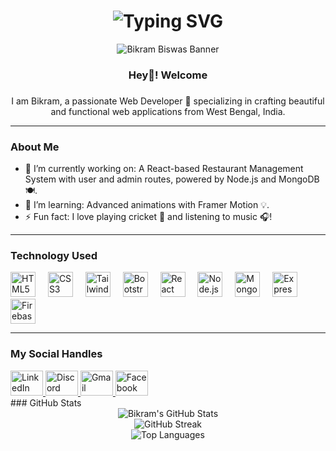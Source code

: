 <h1 align="center">
  <img src="https://readme-typing-svg.demolab.com?font=Fira+Code&weight=500&size=36&duration=4000&pause=500&color=FFFFFF&center=true&vCenter=true&width=620&lines=Hi%2C+I'm+Bikram+Biswas+%F0%9F%91%8B;Web+Developer;Aspiring+Full-Stack+Developer+%F0%9F%94%A5" alt="Typing SVG" />
</h1>
<div align="center">
  <img src="https://i.imgur.com/J2jy5C9.jpg" alt="Bikram Biswas Banner" />
</div>

###

<h3 align="center">Hey🙋! Welcome</h3>

###

<p align="center">
I am Bikram, a passionate Web Developer 🚀 specializing in crafting beautiful and functional web applications from West Bengal, India.
</p>

---

### About Me

- 🔭 I’m currently working on: A React-based Restaurant Management System with user and admin routes, powered by Node.js and MongoDB 🍽.  
- 🌱 I’m learning: Advanced animations with Framer Motion 💡.  
- ⚡ Fun fact: I love playing cricket 🏏 and listening to music 🎧!

---

### Technology Used

<div align="left">
  <img src="https://cdn.jsdelivr.net/gh/devicons/devicon/icons/html5/html5-original.svg" height="40" alt="HTML5" />
  <img width="12" />
  <img src="https://cdn.jsdelivr.net/gh/devicons/devicon/icons/css3/css3-original.svg" height="40" alt="CSS3" />
  <img width="12" />
  <img src="https://cdn.jsdelivr.net/gh/devicons/devicon/icons/tailwindcss/tailwindcss-original-wordmark.svg" height="40" alt="Tailwind CSS" />
  <img width="12" />
  <img src="https://cdn.jsdelivr.net/gh/devicons/devicon/icons/bootstrap/bootstrap-original.svg" height="40" alt="Bootstrap" />
  <img width="12" />
  <img src="https://cdn.jsdelivr.net/gh/devicons/devicon/icons/react/react-original.svg" height="40" alt="React" />
  <img width="12" />
  <img src="https://cdn.jsdelivr.net/gh/devicons/devicon/icons/nodejs/nodejs-original.svg" height="40" alt="Node.js" />
  <img width="12" />
  <img src="https://cdn.jsdelivr.net/gh/devicons/devicon/icons/mongodb/mongodb-original.svg" height="40" alt="MongoDB" />
  <img width="12" />
  <img src="https://cdn.jsdelivr.net/gh/devicons/devicon/icons/express/express-original.svg" height="40" alt="Express" />
  <img width="12" />
  <img src="https://cdn.jsdelivr.net/gh/devicons/devicon/icons/firebase/firebase-plain.svg" height="40" alt="Firebase" />
</div>

---

### My Social Handles

<div align="left">
  <a href="https://www.linkedin.com/in/bikram-biswas-077072230" target="_blank">
    <img src="https://raw.githubusercontent.com/maurodesouza/profile-readme-generator/master/src/assets/icons/social/linkedin/default.svg" width="52" height="40" alt="LinkedIn" />
  </a>
  <a href="https://discord.com/users/your-id" target="_blank">
    <img src="https://raw.githubusercontent.com/maurodesouza/profile-readme-generator/master/src/assets/icons/social/discord/default.svg" width="52" height="40" alt="Discord" />
  </a>
  <a href="mailto:your-email@gmail.com" target="_blank">
    <img src="https://raw.githubusercontent.com/maurodesouza/profile-readme-generator/master/src/assets/icons/social/gmail/default.svg" width="52" height="40" alt="Gmail" />
  </a>
  <a href="https://www.facebook.com/bikrm.biawas" target="_blank">
    <img src="https://raw.githubusercontent.com/maurodesouza/profile-readme-generator/master/src/assets/icons/social/facebook/default.svg" width="52" height="40" alt="Facebook" />
  </a>
</div>
### GitHub Stats

<div align="center">
  <img src="https://github-readme-stats.vercel.app/api?username=Bikram1Biswas2&show_icons=true&theme=radical" alt="Bikram's GitHub Stats" />
  <br />
  <img src="https://github-readme-streak-stats.herokuapp.com/?user=Bikram1Biswas2&theme=radical" alt="GitHub Streak" />
  <br />
  <img src="https://github-readme-stats.vercel.app/api/top-langs/?username=Bikram1Biswas2&layout=compact&theme=radical" alt="Top Languages" />
</div>
